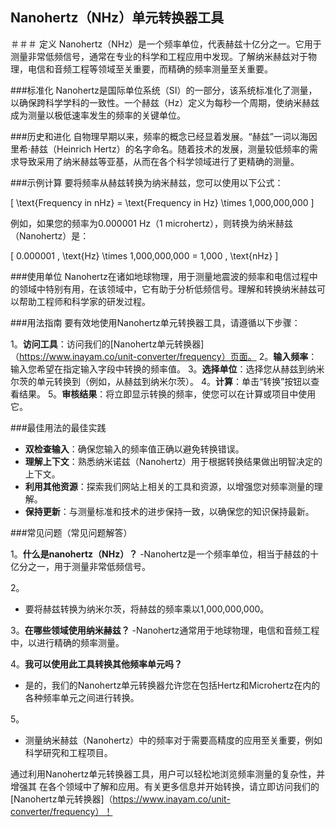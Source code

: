 ## Nanohertz（NHz）单元转换器工具

＃＃＃ 定义
Nanohertz（NHz）是一个频率单位，代表赫兹十亿分之一。它用于测量非常低频信号，通常在专业的科学和工程应用中发现。了解纳米赫兹对于物理，电信和音频工程等领域至关重要，而精确的频率测量至关重要。

###标准化
Nanohertz是国际单位系统（SI）的一部分，该系统标准化了测量，以确保跨科学学科的一致性。一个赫兹（Hz）定义为每秒一个周期，使纳米赫兹成为测量以极低速率发生的频率的关键单位。

###历史和进化
自物理早期以来，频率的概念已经显着发展。“赫兹”一词以海因里希·赫兹（Heinrich Hertz）的名字命名。随着技术的发展，测量较低频率的需求导致采用了纳米赫兹等亚基，从而在各个科学领域进行了更精确的测量。

###示例计算
要将频率从赫兹转换为纳米赫兹，您可以使用以下公式：

\[ \text{Frequency in nHz} = \text{Frequency in Hz} \times 1,000,000,000 \]

例如，如果您的频率为0.000001 Hz（1 microhertz），则转换为纳米赫兹（Nanohertz）是：

\[ 0.000001 \, \text{Hz} \times 1,000,000,000 = 1,000 \, \text{nHz} \]

###使用单位
Nanohertz在诸如地球物理，用于测量地震波的频率和电信过程中的领域中特别有用，在该领域中，它有助于分析低频信号。理解和转换纳米赫兹可以帮助工程师和科学家的研发过程。

###用法指南
要有效地使用Nanohertz单元转换器工具，请遵循以下步骤：

1。**访问工具**：访问我们的[Nanohertz单元转换器]（https://www.inayam.co/unit-converter/frequency）页面。
2。**输入频率**：输入您希望在指定输入字段中转换的频率值。
3。**选择单位**：选择您从赫兹到纳米尔茨的单元转换到（例如，从赫兹到纳米尔茨）。
4。**计算**：单击“转换”按钮以查看结果。
5。**审核结果**：将立即显示转换的频率，使您可以在计算或项目中使用它。

###最佳用法的最佳实践
-  **双检查输入**：确保您输入的频率值正确以避免转换错误。
-  **理解上下文**：熟悉纳米诺兹（Nanohertz）用于根据转换结果做出明智决定的上下文。
-  **利用其他资源**：探索我们网站上相关的工具和资源，以增强您对频率测量的理解。
-  **保持更新**：与测量标准和技术的进步保持一致，以确保您的知识保持最新。

###常见问题（常见问题解答）

1。**什么是nanohertz（NHz）？**
-Nanohertz是一个频率单位，相当于赫兹的十亿分之一，用于测量非常低频信号。

2。
- 要将赫兹转换为纳米尔茨，将赫兹的频率乘以1,000,000,000。

3。**在哪些领域使用纳米赫兹？**
-Nanohertz通常用于地球物理，电信和音频工程中，以进行精确的频率测量。

4。**我可以使用此工具转换其他频率单元吗？**
- 是的，我们的Nanohertz单元转换器允许您在包括Hertz和Microhertz在内的各种频率单元之间进行转换。

5。
- 测量纳米赫兹（Nanohertz）中的频率对于需要高精度的应用至关重要，例如科学研究和工程项目。

通过利用Nanohertz单元转换器工具，用户可以轻松地浏览频率测量的复杂性，并增强其 在各个领域中了解和应用。有关更多信息并开始转换，请立即访问我们的[Nanohertz单元转换器]（https://www.inayam.co/unit-converter/frequency）！